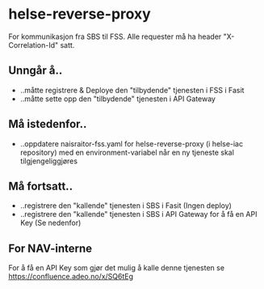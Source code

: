 # helse-reverse-proxy

For kommunikasjon fra SBS til FSS.
Alle requester må ha header "X-Correlation-Id" satt.

## Unngår å..
- ..måtte registrere & Deploye den "tilbydende" tjenesten i FSS i Fasit
- ..måtte sette opp den "tilbydende" tjenesten i API Gateway

## Må istedenfor..
- ..oppdatere naisraitor-fss.yaml for helse-reverse-proxy (i helse-iac repository) med en environment-variabel når en ny tjeneste skal tilgjengeliggjøres

## Må fortsatt..
- ..registrere den "kallende" tjenesten i SBS i Fasit (Ingen deploy)
- ..registrere den "kallende" tjenesten i SBS i API Gateway for å få en API Key (Se nedenfor)

## For NAV-interne
For å få en API Key som gjør det mulig å kalle denne tjenesten se https://confluence.adeo.no/x/SQ6tEg

